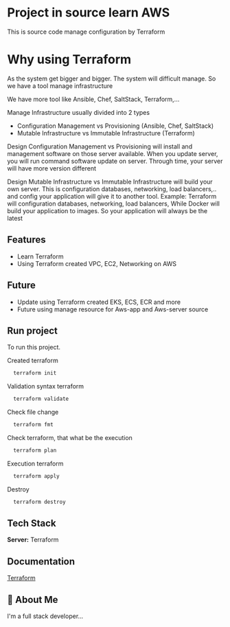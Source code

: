 
# Project in source learn AWS

This is source code manage configuration by Terraform

# Why using Terraform

As the system get bigger and bigger. The system will difficult manage. So we have a tool manage infrastructure

We have more tool like Ansible, Chef, SaltStack, Terraform,...

Manage Infrastructure usually divided into 2 types

- Configuration Management vs Provisioning (Ansible, Chef, SaltStack)
- Mutable Infrastructure vs Immutable Infrastructure (Terraform)

Design Configuration Management vs Provisioning will install and management software on those server available. When you update server, you will run command software update on server. Through time, your server will have more version different

Design Mutable Infrastructure vs Immutable Infrastructure will build your own server. This is configuration databases, networking, load balancers,.. and config your application will give it to another tool. Example: Terraform will configuration databases, networking, load balancers, While Docker will build your application to images. So your application will always be the latest

## Features

- Learn Terraform
- Using Terraform created VPC, EC2, Networking on AWS

## Future

- Update using Terraform created EKS, ECS, ECR and more
- Future using manage resource for Aws-app and Aws-server source


## Run project

To run this project.

Created terraform 
```bash
  terraform init 
```

Validation syntax terraform
```bash
  terraform validate
```

Check file change
```bash
  terraform fmt
```

Check terraform, that what be the execution

```bash
  terraform plan
```

Execution terraform 

```bash
  terraform apply
```

Destroy

```bash
  terraform destroy
```


## Tech Stack

**Server:** Terraform


## Documentation

[Terraform](https://www.terraform.io/)



## 🚀 About Me
I'm a full stack developer...


